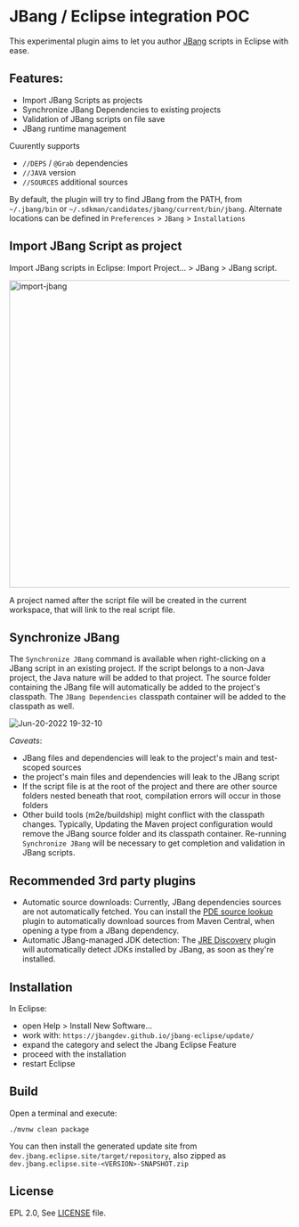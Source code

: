 JBang / Eclipse integration POC
===============================

This experimental plugin aims to let you author [JBang](https://github.com/jbangdev/jbang) scripts in Eclipse with ease.

## Features:

- Import JBang Scripts as projects
- Synchronize JBang Dependencies to existing projects
- Validation of JBang scripts on file save
- JBang runtime management

Cuurently supports 
- `//DEPS` / `@Grab` dependencies
- `//JAVA` version
- `//SOURCES` additional sources 

By default, the plugin will try to find JBang from the PATH, from `~/.jbang/bin` or `~/.sdkman/candidates/jbang/current/bin/jbang`. Alternate locations can be defined in `Preferences` > `JBang` > `Installations`


## Import JBang Script as project

Import JBang scripts in Eclipse: Import Project... > JBang > JBang script.

<img width="552" alt="import-jbang" src="https://user-images.githubusercontent.com/148698/174771869-39400429-5a42-4257-97cf-2fb682432b25.png">

A project named after the script file will be created in the current workspace, that will link to the real script file.

## Synchronize JBang

The `Synchronize JBang` command is available when right-clicking on a JBang script in an existing project. If the script belongs to a non-Java project, the Java nature will be added to that project. 
The source folder containing the JBang file will automatically be added to the project's classpath. The `JBang Dependencies` classpath container will be added to the classpath as well.

![Jun-20-2022 19-32-10](https://user-images.githubusercontent.com/148698/174653463-39ea956f-cba8-40d7-8cbf-0d3b50cf49c1.gif)


*Caveats*:
- JBang files and dependencies will leak to the project's main and test-scoped sources
- the project's main files and dependencies will leak to the JBang script
- If the script file is at the root of the project and there are other source folders nested beneath that root, compilation errors will occur in those folders
- Other build tools (m2e/buildship) might conflict with the classpath changes. Typically, Updating the Maven project configuration would remove the JBang source folder and its classpath container. Re-running `Synchronize JBang` will be necessary to get completion and validation in JBang scripts.


## Recommended 3rd party plugins

* Automatic source downloads: Currently, JBang dependencies sources are not automatically fetched. You can install the [PDE source lookup](https://marketplace.eclipse.org/content/pde-source-lookup) plugin to automatically download sources from Maven Central, when opening a type from a JBang dependency. 
* Automatic JBang-managed JDK detection: The [JRE Discovery](https://marketplace.eclipse.org/content/jre-discovery) plugin will automatically detect JDKs installed by JBang, as soon as they're installed.

Installation
------------

In Eclipse:

- open Help > Install New Software...
- work with: `https://jbangdev.github.io/jbang-eclipse/update/`
- expand the category and select the Jbang Eclipse Feature
- proceed with the installation
- restart Eclipse


Build
-----

Open a terminal and execute:

    ./mvnw clean package
    
You can then install the generated update site from `dev.jbang.eclipse.site/target/repository`, also zipped as `dev.jbang.eclipse.site-<VERSION>-SNAPSHOT.zip`

License
-------
EPL 2.0, See [LICENSE](LICENSE) file.

